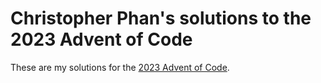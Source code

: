 # Christopher Phan's solutions to the 2023 Advent of Code

These are my solutions for the [2023 Advent of
Code](https://adventofcode.com/2023).
